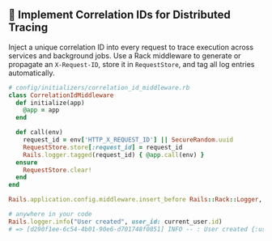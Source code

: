 ## 🔗 Implement Correlation IDs for Distributed Tracing
Inject a unique correlation ID into every request to trace execution across services and background jobs. Use a Rack middleware to generate or propagate an `X-Request-ID`, store it in `RequestStore`, and tag all log entries automatically.

```ruby
# config/initializers/correlation_id_middleware.rb
class CorrelationIdMiddleware
  def initialize(app)
    @app = app
  end

  def call(env)
    request_id = env['HTTP_X_REQUEST_ID'] || SecureRandom.uuid
    RequestStore.store[:request_id] = request_id
    Rails.logger.tagged(request_id) { @app.call(env) }
  ensure
    RequestStore.clear!
  end
end

Rails.application.config.middleware.insert_before Rails::Rack::Logger, CorrelationIdMiddleware
```

```ruby
# anywhere in your code
Rails.logger.info("User created", user_id: current_user.id)
# => [d290f1ee-6c54-4b01-90e6-d701748f0851] INFO -- : User created {:user_id=>42}
```